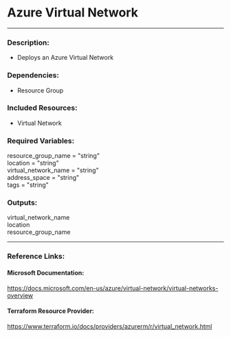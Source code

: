 # Azure Virtual Network  
---  
### Description:  
- Deploys an Azure Virtual Network

### Dependencies:  
- Resource Group
  
### Included Resources:  
- Virtual Network  

### Required Variables:  
 resource_group_name  = "string"  
 location             = "string"  
 virtual_network_name = "string"  
 address_space        = "string"  
 tags                 = "string"  

### Outputs:  
 virtual_network_name  
 location  
 resource_group_name  

---  
  
### Reference Links:  

#### Microsoft Documentation:  
https://docs.microsoft.com/en-us/azure/virtual-network/virtual-networks-overview  
#### Terraform Resource Provider:  
https://www.terraform.io/docs/providers/azurerm/r/virtual_network.html  